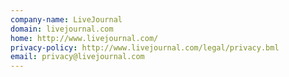 ```yaml
---
company-name: LiveJournal
domain: livejournal.com
home: http://www.livejournal.com/
privacy-policy: http://www.livejournal.com/legal/privacy.bml
email: privacy@livejournal.com
---
```




